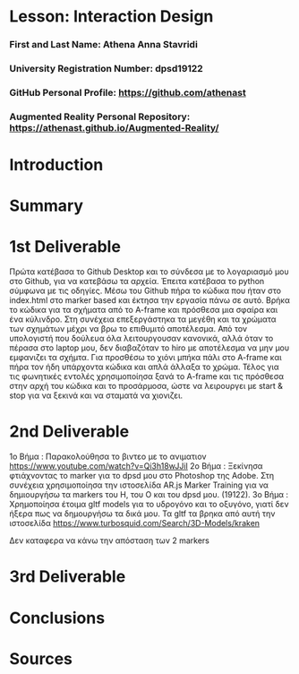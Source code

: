 # Lesson: Interaction Design

### First and Last Name: Athena Anna Stavridi
### University Registration Number: dpsd19122
### GitHub Personal Profile: https://github.com/athenast
### Augmented Reality Personal Repository: https://athenast.github.io/Augmented-Reality/

# Introduction

# Summary


# 1st Deliverable
Πρώτα κατέβασα το Github Desktop και το σύνδεσα με το λογαριασμό μου στο Github, για να κατεβάσω τα αρχεία. Έπειτα κατέβασα το python σύμφωνα με τις οδηγίες. Μέσω του Github πήρα το κώδικα που ήταν στο index.html στο marker based και έκτησα την εργασία πάνω σε αυτό. 
Βρήκα το κώδικα για τα σχήματα από το  A-frame και πρόσθεσα μια σφαίρα και ένα κύλινδρο. Στη συνέχεια επεξεργάστηκα τα μεγέθη και τα χρώματα των σχημάτων μέχρι να βρω το επιθυμιτό αποτέλεσμα. Από τον υπολογιστή που δούλευα όλα λειτουργουσαν κανονικά, αλλά όταν το πέρασα στο laptop μου, δεν διαβαζόταν το hiro με αποτέλεσμα να μην μου εμφανιζει τα σχήμτα. 
Για προσθέσω το χιόνι μπήκα πάλι στο A-frame και πήρα τον ήδη υπάρχοντα κώδικα και απλά άλλαξα το χρώμα.
Τέλος για τις φωνητικές εντολές χρησιμοποίησα ξανά το A-frame και τις πρόσθεσα στην αρχή του κώδικα και το προσάρμοσα, ώστε να λειρουργει με start & stop για να ξεκινά και να σταματά να χιονιζει.


# 2nd Deliverable
1o Βήμα : Παρακολούθησα το βιντεο με το ανιματιον https://www.youtube.com/watch?v=Qi3h18wJJiI 
2ο Βήμα : Ξεκίνησα φτιάχνοντας το marker για το dpsd μου στο Photoshop της Adobe. Στη συνέχεια χρησιμοποίησα την ιστοσελίδα AR.js Marker Training για να δημιουργήσω τα markers του Η, του Ο και του dpsd μου. 
(19122). 
3ο Βήμα : Χρημοποίησα έτοιμα gltf models για το υδρογόνο και το οξυγόνο, γιατί δεν ήξερα πως να δημουργήσω τα δικά μου. Τα gltf τα βρηκα από αυτή την ιστοσελίδα https://www.turbosquid.com/Search/3D-Models/kraken

Δεν καταφερα να κάνω την απόσταση των 2 markers 


# 3rd Deliverable 


# Conclusions


# Sources
